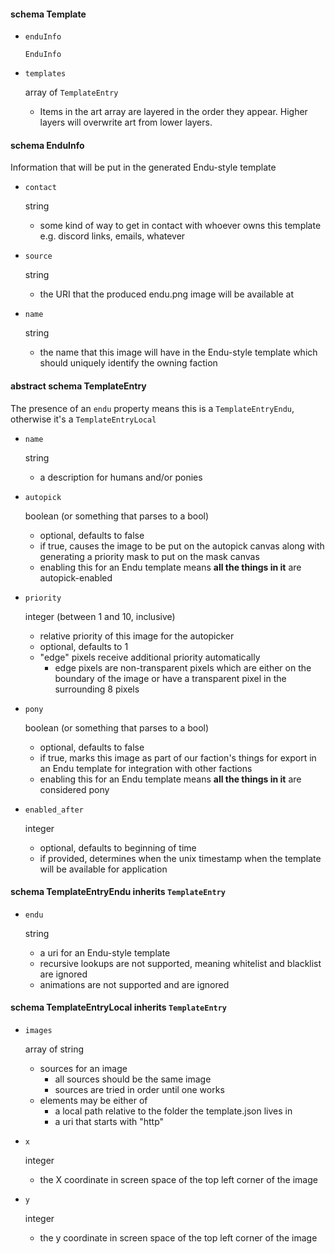 #### schema Template

* `enduInfo`

    `EnduInfo`

* `templates`

    array of `TemplateEntry`
    * Items in the art array are layered in the order they appear. Higher layers will overwrite art from lower layers.

#### schema EnduInfo
Information that will be put in the generated Endu-style template

* `contact`

    string
    * some kind of way to get in contact with whoever owns this template e.g. discord links, emails, whatever

* `source`

    string
    * the URI that the produced endu.png image will be available at

* `name`

    string
    * the name that this image will have in the Endu-style template which should uniquely identify the owning faction

#### abstract schema TemplateEntry
The presence of an `endu` property means this is a `TemplateEntryEndu`, otherwise it's a `TemplateEntryLocal`

* `name`

    string
    * a description for humans and/or ponies

* `autopick`

    boolean (or something that parses to a bool)
    * optional, defaults to false
    * if true, causes the image to be put on the autopick canvas along with generating a priority mask to put on the mask canvas
    * enabling this for an Endu template means **all the things in it** are autopick-enabled
  
* `priority`

    integer (between 1 and 10, inclusive)
    * relative priority of this image for the autopicker
    * optional, defaults to 1
    * "edge" pixels receive additional priority automatically
        * edge pixels are non-transparent pixels which are either on the boundary of the image or have a transparent pixel in the surrounding 8 pixels

* `pony`

    boolean (or something that parses to a bool)
    * optional, defaults to false
    * if true, marks this image as part of our faction's things for export in an Endu template for integration with other factions
    * enabling this for an Endu template means **all the things in it** are considered pony

* `enabled_after`

    integer
    * optional, defaults to beginning of time
    * if provided, determines when the unix timestamp when the template will be available for application

#### schema TemplateEntryEndu inherits `TemplateEntry`

* `endu`

    string
    * a uri for an Endu-style template
    * recursive lookups are not supported, meaning whitelist and blacklist are ignored
    * animations are not supported and are ignored

#### schema TemplateEntryLocal inherits `TemplateEntry`

* `images`

  array of string
  * sources for an image
      * all sources should be the same image
      * sources are tried in order until one works
  * elements may be either of
      * a local path relative to the folder the template.json lives in
      * a uri that starts with "http"

* `x`

  integer
  * the X coordinate in screen space of the top left corner of the image

* `y`

  integer
  * the y coordinate in screen space of the top left corner of the image
